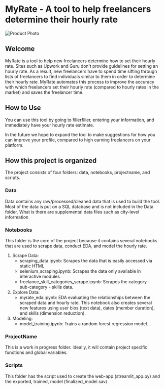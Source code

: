 # MyRate -  A tool to help freelancers determine their hourly rate

![Product Photo](../notes_ignore/product_photo.png)

## Welcome

MyRate is a tool to help new freelancers determine how to set their hourly rate. Sites such as Upwork
and Guru don't provide guidelines for setting an hourly rate. As a result, new freelancers have to
spend time sifting through lists of freelancers to find individuals similar to them in order to determine
their hourly rate. MyRate automates this process to improve the accuracy with which freelancers set their
hourly rate (compared to hourly rates in the market) and saves the freelancer time.

## How to Use

You can use this tool by going to fillerfiller, entering your information, and immediately have your
hourly rate estimate.

In the future we hope to expand the tool to make suggestions for how you can improve your profile, compared
to high earning freelancers on your platform.

## How this project is organized

The project consists of four folders: data, notebooks, projectname, and scripts.

### Data

Data contains any raw/processed/cleaned data that is used to build the tool. Most of the data
is put on a SQL database and is not included in the Data folder. What is there are supplemental data files
such as city-level information.

### Notebooks

This folder is the core of the project because it contains several notebooks that are used to scrape data,
conduct EDA, and model the hourly rate.

1. Scrape Data:
    - scraping_data.ipynb: Scrapes the data that is easily accessed via static HTML
    - selenium_scraping.ipynb: Scrapes the data only available in interactive modules
    - freelance_skill_categories_scrape.ipynb: Scrapes the category - sub-category - skills data.
2. Explore Data:
    - myrate_eda.ipynb: EDA evaluating the relationships between the scraped data and hourly rate. This notebook
    also creates several new features using user bios (text data), dates (member duration), and skills (dimension reduction).
3. Modeling:
    - model_training.ipynb: Trains a random forest regression model.

### ProjectName

This is a work in progress folder. Ideally, it will contain project specific functions and global variables.

### Scripts

This folder has the script used to create the web-app (streamlit_app.py) and the exported, trained, model (finalized_model.sav)
